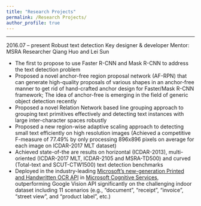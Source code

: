 ```yaml
---
title: "Research Projects"
permalink: /Research Projects/
author_profile: true
---
```


------
2016.07 – present   Robust text detection                             Key designer & developer
Mentor: MSRA Researcher Qiang Huo and Lei Sun    

* The first to propose to use Faster R-CNN and Mask R-CNN to address the text detection problem 
* Proposed a novel anchor-free region proposal network (AF-RPN) that can generate high-quality proposals of various shapes in an anchor-free manner to get rid of hand-crafted anchor design for Faster/Mask R-CNN framework; The idea of anchor-free is emerging in the field of generic object detection recently
* Proposed a novel Relation Network based line grouping approach to grouping text primitives effectively and detecting text instances with large inter-character spaces robustly
* Proposed a new region-wise adaptive scaling approach to detecting small text efficiently on high resolution images (Achieved a competitive F-measure of 77.49% by only processing 896x896 pixels on average for each image on ICDAR-2017 MLT dataset)
* Achieved state-of-the are results on horizontal (ICDAR-2013), multi-oriented (ICDAR-2017 MLT, ICDAR-2105 and MSRA-TD500) and curved (Total-text and SCUT-CTW1500) text detection benchmarks
* Deployed in the industry-leading [Microsoft’s new-generation Printed and Handwritten OCR API](https://azure.microsoft.com/en-us/services/cognitive-services/computer-vision/?from=timeline&isappinstalled=0#text) in [Microsoft Cognitive Services](https://azure.microsoft.com/en-us/services/cognitive-services/), outperforming Google Vision API significantly on the challenging indoor dataset including 11 scenarios (e.g., “document”, “receipt”, “invoice”, “street view”, and “product label”, etc.)
